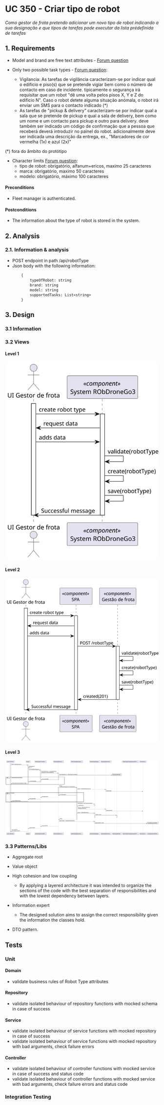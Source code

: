# UC 350 - Criar tipo de robot
*Como gestor de frota pretendo adicionar um novo tipo de robot indicando a sua designação e que tipos de tarefas pode executar da lista prédefinida de tarefas*

## 1. Requirements

- Model and brand are free text attributes - [Forum question](https://moodle.isep.ipp.pt/mod/forum/discuss.php?d=25367)

- Only two possible task types - [Forum question](https://moodle.isep.ipp.pt/mod/forum/discuss.php?d=25045#p31683):
    - Vigilancia: As tarefas de vigilância caracterizam-se por indicar qual o edificio e piso(s) que se pretende vigiar bem como o número de contacto em caso de incidente. tipicamente o segurança irá requisitar que um robot "dê uma volta pelos pisos X, Y e Z do edificio N". Caso o robot detete alguma situação anómala, o robot irá enviar um SMS para o contacto indicado (*)
    - As tarefas de "pickup & delivery" caracterizam-se por indicar qual a sala que se pretende de pickup e qual a sala de delivery, bem como um nome e um contacto para pickup e outro para delivery. deve também ser indicado um código de confirmação que a pessoa que receberá deverá introduzir no painel do robot. adicionalmente deve ser indicada uma descrição da entrega, ex., "Marcadores de cor vermelha (1x) e azul (2x)"

(*) fora do âmbito do protótipo

- Character limits [Forum question](https://moodle.isep.ipp.pt/mod/forum/discuss.php?d=25171):
    - tipo de robot: obrigatório, alfanum+ericos, maximo 25 caracteres
    - marca: obrigatório, maximo 50 caracteres
    - modelo: obrigatório, máximo 100 caracteres

#### Preconditions
* Fleet manager is authenticated.

#### Postconditions
* The information about the type of robot is stored in the system.

## 2. Analysis

### 2.1. Information & analysis

- POST endpoint in path /api/robotType
- Json body with the following information:
    ```
        {
            typeOfRobot: string
            brand: string
            model: string
            supportedTasks: List<string>
        }
    ```

## 3. Design

### 3.1 Information

### 3.2 Views

#### Level 1
![VP-US350](../../Views/Level%201/PV/UC350-ProcessViewL1.svg)
#### Level 2
![VP-US350](../../Views/Level%202/PV/UC350-ProcessViewL2.svg)
#### Level 3
![VP-US350](./UC350-ProcessView.svg)

### 3.3 Patterns/Libs

 - Aggregate root

 - Value object  

 - High cohesion and low coupling
   - By applying a layered architecture it was intended to organize the sections of the code with the best separation of responsibilities and with the lowest dependency between layers. 

- Information expert
  - The designed solution aims to assign the correct responsibility given the information the classes hold.

- DTO pattern.

## Tests

### Unit

#### Domain
- validate business rules of Robot Type attributes

#### Repository
- validate isolated behaviour of repository functions with mocked schema in case of success

#### Service
- validate isolated behaviour of service functions with mocked repository in case of success
- validate isolated behaviour of service functions with mocked repository with bad arguments, check failure errors

#### Controller
- validate isolated behaviour of controller functions with mocked service in case of success and status code
- validate isolated behaviour of controller functions with mocked service with bad arguments, check failure errors and status code


### Integration Testing